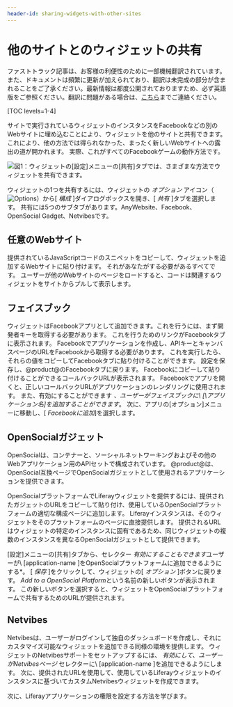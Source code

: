 ```yaml
---
header-id: sharing-widgets-with-other-sites
---
```


# 他のサイトとのウィジェットの共有

<p class="alert alert-info"><span class="wysiwyg-color-blue120">ファストトラック記事は、お客様の利便性のために一部機械翻訳されています。また、ドキュメントは頻繁に更新が加えられており、翻訳は未完成の部分が含まれることをご了承ください。最新情報は都度公開されておりますため、必ず英語版をご参照ください。翻訳に問題がある場合は、<a href="mailto:support-content-jp@liferay.com">こちら</a>までご連絡ください。</span></p>

[TOC levels=1-4]

サイトで実行されているウィジェットのインスタンスをFacebookなどの別のWebサイトに埋め込むことにより、ウィジェットを他のサイトと共有できます。 これにより、他の方法では得られなかった、まったく新しいWebサイトへの露出の道が開かれます。 実際、これがすべてのFacebookゲームの動作方法です。

![図1：ウィジェットの[設定]メニューの[共有]タブでは、さまざまな方法でウィジェットを共有できます。](../../../images/collaboration-app-configuration-sharing.png)

ウィジェットの1つを共有するには、ウィジェットの *オプション* アイコン（![Options](../../../images/icon-options.png)）から[ *構成* ]ダイアログボックスを開き、[ *共有* ]タブを選択します。 共有には5つのサブタブがあります。AnyWebsite、Facebook、OpenSocial Gadget、Netvibesです。

## 任意のWebサイト

提供されているJavaScriptコードのスニペットをコピーして、ウィジェットを追加するWebサイトに貼り付けます。 それがあなたがする必要があるすべてです。 ユーザーが他のWebサイトのページをロードすると、コードは関連するウィジェットをサイトからプルして表示します。

## フェイスブック

ウィジェットはFacebookアプリとして追加できます。これを行うには、まず開発者キーを取得する必要があります。 これを行うためのリンクがFacebookタブに表示されます。 Facebookでアプリケーションを作成し、APIキーとキャンバスページのURLをFacebookから取得する必要があります。 これを実行したら、それらの値をコピーしてFacebookタブに貼り付けることができます。 設定を保存し、@product@のFacebookタブに戻ります。 Facebookにコピーして貼り付けることができるコールバックURLが表示されます。 Facebookでアプリを開くと、正しいコールバックURLがアプリケーションのレンダリングに使用されます。 また、有効にすることができます *、ユーザーがフェイスブックに\ [\アプリケーション名]を追加することができます*。 次に、アプリの[オプション]メニューに移動し、[ *Facebookに追加*]を選択します。

## OpenSocialガジェット

OpenSocialは、コンテナーと、ソーシャルネットワーキングおよびその他のWebアプリケーション用のAPIセットで構成されています。 @product@は、OpenSocial互換ページでOpenSocialガジェットとして使用されるアプリケーションを提供できます。

OpenSocialプラットフォームでLiferayウィジェットを提供するには、提供されたガジェットのURLをコピーして貼り付け、使用しているOpenSocialプラットフォームの適切な構成ページに追加します。 Liferayインスタンスは、そのウィジェットをそのプラットフォームのページに直接提供します。 提供されるURLはウィジェットの特定のインスタンスに固有であるため、同じウィジェットの複数のインスタンスを異なるOpenSocialガジェットとして提供できます。

[設定]メニューの[共有]タブから、セレクター *有効にすることもできます*ユーザーが\ [application-name \]をOpenSocialプラットフォームに追加できるようにする*。 [ *保存* ]をクリックして、ウィジェットの[ *オプション* ]ボタンに戻ります。 *Add to a OpenSocial Platform*という名前の新しいボタンが表示されます。 この新しいボタンを選択すると、ウィジェットをOpenSocialプラットフォームで共有するためのURLが提供されます。</p>

## Netvibes

Netvibesは、ユーザーがログインして独自のダッシュボードを作成し、それにカスタマイズ可能なウィジェットを追加できる同様の環境を提供します。 ウィジェットのNetvibesサポートをセットアップするには、 *有効にして、ユーザーがNetvibesページ* セレクターに\ [application-name \]を追加できるようにします。 次に、提供されたURLを使用して、使用しているLiferayウィジェットのインスタンスに基づいてカスタムNetvibesウィジェットを作成できます。

次に、Liferayアプリケーションの権限を設定する方法を学びます。
